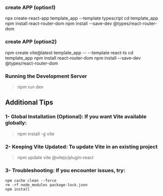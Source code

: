 ### create APP (option1)
npx create-react-app template_app --template typescript
cd template_app
npm install react-router-dom
npm install --save-dev @types/react-router-dom

### create APP (option2)
npm create vite@latest template_app -- --template react-ts
cd template_app
npm install react-router-dom
npm install --save-dev @types/react-router-dom

### Running the Development Server
> npm run dev



## Additional Tips
### 1- Global Installation (Optional): If you want Vite available globally:
> npm install -g vite

### 2- Keeping Vite Updated: To update Vite in an existing project
> npm update vite @vitejs/plugin-react

### 3- Troubleshooting: If you encounter issues, try:
```
npm cache clean --force
rm -rf node_modules package-lock.json
npm install
```
